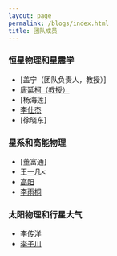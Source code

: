 ```yaml
---
layout: page
permalink: /blogs/index.html
title: 团队成员
---
```


### 恒星物理和星震学
- [盖宁（团队负责人，教授）]<br>
- [唐延柯（教授）](https://newborn668.github.io/blogs/cv/tyk)<br>
- [杨海莲]<br>
- [李仕杰](https://newborn668.github.io/blogs/cv/lsj)<br>
- [徐晓东]<br>
### 星系和高能物理
- [董富通]<br>
- [王一凡](https://newborn668.github.io/blogs/cv/wyf)<<br>
- [高阳](https://newborn668.github.io/blogs/cv/gy)<br>
- [李雨桐](https://newborn668.github.io/blogs/cv/lyt)<br>
### 太阳物理和行星大气
- [李传洋](https://newborn668.github.io/blogs/cv/lcy)<br>
- [李子川](https://newborn668.github.io/blogs/cv/lcy)<br>
